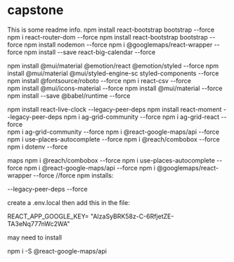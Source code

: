 # capstone

This is some readme info.
npm install react-bootstrap bootstrap --force
npm i react-router-dom --force
npm install react-bootstrap bootstrap --force
npm install nodemon --force
npm i @googlemaps/react-wrapper --force
npm install --save react-big-calendar --force



npm install @mui/material @emotion/react @emotion/styled --force
npm install @mui/material @mui/styled-engine-sc styled-components --force
npm install @fontsource/roboto --force
npm i react-csv --force   
npm install @mui/icons-material --force
npm install @mui/material --force
npm install --save @babel/runtime --force



npm install react-live-clock --legacy-peer-deps
npm install react-moment --legacy-peer-deps
npm i ag-grid-community --force
npm i ag-grid-react --force   
npm i ag-grid-community --force
npm i @react-google-maps/api --force
npm i use-places-autocomplete --force
npm i @reach/combobox --force
npm i dotenv --force

maps
npm i @reach/combobox --force
npm i use-places-autocomplete --force
npm i @react-google-maps/api --force
npm i @googlemaps/react-wrapper --force
//force npm installs: 

--legacy-peer-deps
--force




create a .env.local 
then add this in the file:

REACT_APP_GOOGLE_KEY= "AIzaSyBRK58z-C-6RfjetZE-TA3eNq777nWc2WA"


may need to install 

npm i -S @react-google-maps/api
